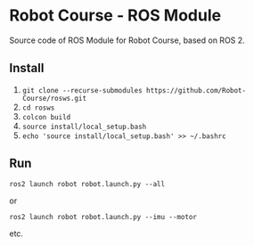 # Robot Course - ROS Module

Source code of ROS Module for Robot Course, based on ROS 2.

## Install

1. `git clone --recurse-submodules https://github.com/Robot-Course/rosws.git`
2. `cd rosws`
3. `colcon build`
4. `source install/local_setup.bash`
5. `echo 'source install/local_setup.bash' >> ~/.bashrc`

## Run

`ros2 launch robot robot.launch.py --all`

or

`ros2 launch robot robot.launch.py --imu --motor`

etc.